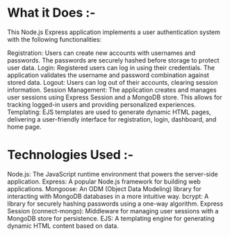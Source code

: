 # What it Does :-

This Node.js Express application implements a user authentication system with the following functionalities:

Registration: Users can create new accounts with usernames and passwords. The passwords are securely hashed before storage to protect user data.
Login: Registered users can log in using their credentials. The application validates the username and password combination against stored data.
Logout: Users can log out of their accounts, clearing session information.
Session Management: The application creates and manages user sessions using Express Session and a MongoDB store. This allows for tracking logged-in users and providing personalized experiences.
Templating: EJS templates are used to generate dynamic HTML pages, delivering a user-friendly interface for registration, login, dashboard, and home page.

# Technologies Used :-

Node.js: The JavaScript runtime environment that powers the server-side application.
Express: A popular Node.js framework for building web applications.
Mongoose: An ODM (Object Data Modeling) library for interacting with MongoDB databases in a more intuitive way.
bcrypt: A library for securely hashing passwords using a one-way algorithm.
Express Session (connect-mongo): Middleware for managing user sessions with a MongoDB store for persistence.
EJS: A templating engine for generating dynamic HTML content based on data.
